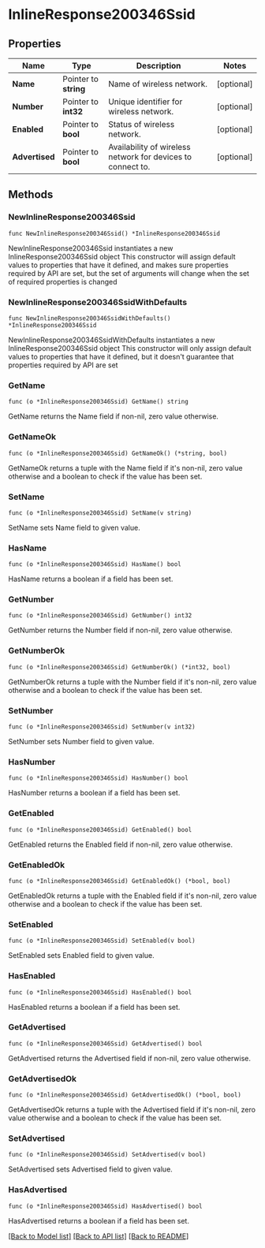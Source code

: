# InlineResponse200346Ssid

## Properties

Name | Type | Description | Notes
------------ | ------------- | ------------- | -------------
**Name** | Pointer to **string** | Name of wireless network. | [optional] 
**Number** | Pointer to **int32** | Unique identifier for wireless network. | [optional] 
**Enabled** | Pointer to **bool** | Status of wireless network. | [optional] 
**Advertised** | Pointer to **bool** | Availability of wireless network for devices to connect to. | [optional] 

## Methods

### NewInlineResponse200346Ssid

`func NewInlineResponse200346Ssid() *InlineResponse200346Ssid`

NewInlineResponse200346Ssid instantiates a new InlineResponse200346Ssid object
This constructor will assign default values to properties that have it defined,
and makes sure properties required by API are set, but the set of arguments
will change when the set of required properties is changed

### NewInlineResponse200346SsidWithDefaults

`func NewInlineResponse200346SsidWithDefaults() *InlineResponse200346Ssid`

NewInlineResponse200346SsidWithDefaults instantiates a new InlineResponse200346Ssid object
This constructor will only assign default values to properties that have it defined,
but it doesn't guarantee that properties required by API are set

### GetName

`func (o *InlineResponse200346Ssid) GetName() string`

GetName returns the Name field if non-nil, zero value otherwise.

### GetNameOk

`func (o *InlineResponse200346Ssid) GetNameOk() (*string, bool)`

GetNameOk returns a tuple with the Name field if it's non-nil, zero value otherwise
and a boolean to check if the value has been set.

### SetName

`func (o *InlineResponse200346Ssid) SetName(v string)`

SetName sets Name field to given value.

### HasName

`func (o *InlineResponse200346Ssid) HasName() bool`

HasName returns a boolean if a field has been set.

### GetNumber

`func (o *InlineResponse200346Ssid) GetNumber() int32`

GetNumber returns the Number field if non-nil, zero value otherwise.

### GetNumberOk

`func (o *InlineResponse200346Ssid) GetNumberOk() (*int32, bool)`

GetNumberOk returns a tuple with the Number field if it's non-nil, zero value otherwise
and a boolean to check if the value has been set.

### SetNumber

`func (o *InlineResponse200346Ssid) SetNumber(v int32)`

SetNumber sets Number field to given value.

### HasNumber

`func (o *InlineResponse200346Ssid) HasNumber() bool`

HasNumber returns a boolean if a field has been set.

### GetEnabled

`func (o *InlineResponse200346Ssid) GetEnabled() bool`

GetEnabled returns the Enabled field if non-nil, zero value otherwise.

### GetEnabledOk

`func (o *InlineResponse200346Ssid) GetEnabledOk() (*bool, bool)`

GetEnabledOk returns a tuple with the Enabled field if it's non-nil, zero value otherwise
and a boolean to check if the value has been set.

### SetEnabled

`func (o *InlineResponse200346Ssid) SetEnabled(v bool)`

SetEnabled sets Enabled field to given value.

### HasEnabled

`func (o *InlineResponse200346Ssid) HasEnabled() bool`

HasEnabled returns a boolean if a field has been set.

### GetAdvertised

`func (o *InlineResponse200346Ssid) GetAdvertised() bool`

GetAdvertised returns the Advertised field if non-nil, zero value otherwise.

### GetAdvertisedOk

`func (o *InlineResponse200346Ssid) GetAdvertisedOk() (*bool, bool)`

GetAdvertisedOk returns a tuple with the Advertised field if it's non-nil, zero value otherwise
and a boolean to check if the value has been set.

### SetAdvertised

`func (o *InlineResponse200346Ssid) SetAdvertised(v bool)`

SetAdvertised sets Advertised field to given value.

### HasAdvertised

`func (o *InlineResponse200346Ssid) HasAdvertised() bool`

HasAdvertised returns a boolean if a field has been set.


[[Back to Model list]](../README.md#documentation-for-models) [[Back to API list]](../README.md#documentation-for-api-endpoints) [[Back to README]](../README.md)


